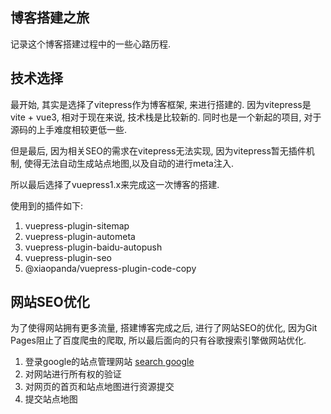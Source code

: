 ## 博客搭建之旅
记录这个博客搭建过程中的一些心路历程.

## 技术选择
最开始, 其实是选择了vitepress作为博客框架, 来进行搭建的. 因为vitepress是vite + vue3, 相对于现在来说, 技术栈是比较新的. 同时也是一个新起的项目, 对于源码的上手难度相较更低一些.

但是最后, 因为相关SEO的需求在vitepress无法实现, 因为vitepress暂无插件机制, 使得无法自动生成站点地图,以及自动的进行meta注入.

所以最后选择了vuepress1.x来完成这一次博客的搭建.

使用到的插件如下:
1. vuepress-plugin-sitemap
2. vuepress-plugin-autometa
3. vuepress-plugin-baidu-autopush
4. vuepress-plugin-seo
5. @xiaopanda/vuepress-plugin-code-copy
## 网站SEO优化
为了使得网站拥有更多流量, 搭建博客完成之后, 进行了网站SEO的优化, 因为Git Pages阻止了百度爬虫的爬取, 所以最后面向的只有谷歌搜索引擎做网站优化.

1. 登录google的站点管理网站 [search google](https://search.google.com/)
2. 对网站进行所有权的验证
3. 对网页的首页和站点地图进行资源提交
4. 提交站点地图
